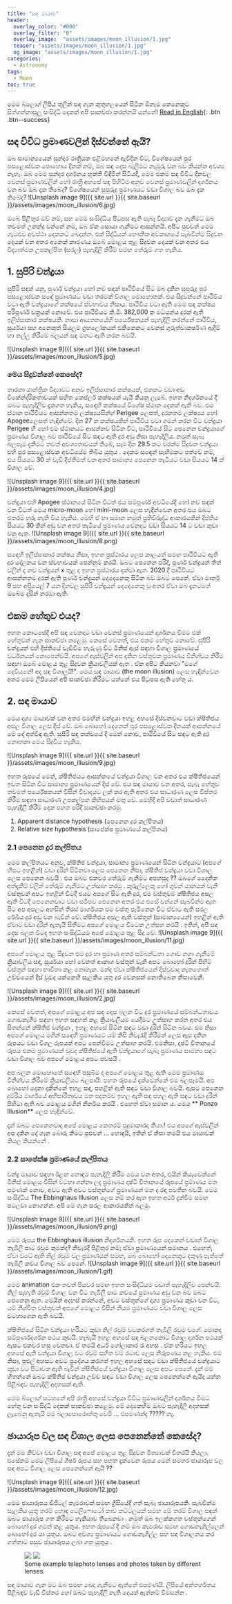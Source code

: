 ```yaml
---
title: "සඳ මායාව"
header:
  overlay_color: "#000"
  overlay_filter: "0"
  overlay_image:  "assets/images/moon_illusion/1.jpg"
  teaser: "assets/images/moon_illusion/1.jpg"
  og_image: "assets/images/moon_illusion/1.jpg"
categories:
  - Astronomy
tags:
  - Moon
toc: true
---
```

මෙම බ්ලොග් ලිපිය තුලින් සඳ ගැන කුතුහලයෙන් සිටින ඕනෑම කෙනෙකුට  සිත්ගන්නාසුලු සංසිද්ධි දෙකක් අපි සාකච්ඡා කරන්නයි යන්නේ!
[Read in English](/astronomy/Moon_illusion/){: .btn .btn--success}

## සඳ විවිධ ප්‍රමාණවලින් දිස්වන්නේ ඇයි?
ඔබ සාමාන්‍යයෙන් සුන්දර රාත්‍රියක එළිමහනේ ඇවිදින විට, විශේෂයෙන් පුර පසළොස්වක පොහොය දිනක්  නම්, ඔබ සඳ දෙස බැලීමට නැඹුරු වන බව කියන්න අවශ්‍ය නැහැ. ඔබ මෙම සුන්දර දර්ශනය භුක්ති විඳිමින් සිටියදී, මෙම එකම සඳ විවිධ දිනවල  වෙනස් ප්‍රමාණවලින් හෝ රාත්‍රී අහසේ සඳ පිහිටීම අනුව වෙනස් ප්‍රමාණවලින් දර්ශනය වන බව ඔබ දැක තිබේද?  විශේෂයෙන්  සුපුරුදු ප්‍රමාණයට වඩා විශාල බව ඔබ දැක තිබේද?
![Unsplash image 9]({{ site.url }}{{ site.baseurl }}/assets/images/moon_illusion/6.jpg)

ඔබේ පිළිතුර ඔව් නම්, සහ මෙම සංසිද්ධිය පිටුපස ඇති සැබෑ විද්‍යාව දැන ගැනීමට ඔබ තවමත් උනන්දු වන්නේ නම්, ඔබ ඒක සොයා ගැනීමට ආසන්නයි. අපිට පුළුවන් මෙම ගැටළුව අවස්ථා දෙකකට බෙදන්න. එක් සිද්ධියක් භෞතික අවකාශයේ සැබවින්ම සිදුවන දෙයක් වන අතර අනෙක් කාරණය ඔබේ මොළය තුළ සිදුවන දෙයක් වන අතර එය  විද්‍යාත්මක උපකල්පිත (සරල) පැහැදිලි කිරීම් සමඟ තේරුම් ගත හැකිය.

## 1. සුපිරි චන්ද්‍රයා
සුපිරි සඳක් යනු, පූර්ණ චන්ද්‍රයා හෝ නව සඳක්  පෘථිවියේ සිට ඔබ දකින සුපුරුදු පුර පසළොස්වක සඳේ  ප්‍රමාණයට වඩා තරමක් විශාල මොහොතක්. එය සිදුවන්නේ පෘථිවිය වටා ඇති චන්ද්‍රයාගේ කක්ෂයේ ස්වභාවය නිසාය. පෘථිවිය වටා ඇති මෙම සඳ කක්ෂය පරිපූර්ණ චක්‍රයක් නොවේ. එය පෘථිවියට කි.මී. 382,000 ක මධ්යන්ය දුරක් ඇති ඉලිප්සාකාර කක්ෂයකි. නාසා ආයතනයේහි පර්යේෂකයන් පැහැදිලි කරන්නේ පෘථිවිය, සූර්යයා සහ අනෙකුත් සියලුම ග්‍රහලෝකයන් එකිනෙකට වෙනස් ගුරුත්වාකර්ෂණ ඇදීම් හා තල්ලු කිරීමේ බලයන් සඳ මතට ඇති කරන බවයි.

![Unsplash image 9]({{ site.url }}{{ site.baseurl }}/assets/images/moon_illusion/5.jpg)

### මෙය සිදුවන්නේ කෙසේද? 

තාරකා යාන්ත්‍රික විද්‍යාවට අනුව ඉලිප්සාකාර කක්ෂයක්, එකකට වඩා අඩු විකේන්ද්රිකතාවයක් සහිත කෙප්ලර් කක්ෂයක් යැයි කියනු ලැබේ. ඉහත නිදර්ශනයේ දී ඔබට පැහැදිලිව දැකගත හැකිය, සඳෙහි කක්ෂයේ විශේෂ ස්ථාන දෙකක් ඇති බව. එම ස්ථාන පෘථිවියට ආසන්නතම ලක්ෂ්‍යයසින්හ් Perigee ලෙසත්,  දුරනතම ලක්ෂ්‍යය  හෝ  Apogeeලෙසත් හැඳින්වේ. දින 27 ක කක්ෂයකින් පෘථිවිය වටා ගමන් කරන විට චන්ද්‍රයා Perigee හි හෝ එම ස්ථානයට ආසන්නව සිටින විට, පෘථිවියේ සිට පෙනෙන චන්ද්‍රයාගේ ප්‍රමාණය විශාල බව පෘථිවියේ සිට සඳට ඇති දුර අඩු නිසා පැහැදිලිය. නමුත් සැබෑ බලපෑම දැකීමට තවත් අවශ්‍යතාවයක් තිබේ, සෑම දින 29.5 කට වරක්ම සිදුවන චන්ද්‍රයා එහි  පුර පසළොස්වක අවධියේම තිබිය යුතුය . දෙකම සඳෙන් සෑහීමකට පත්වේ නම්, එය සියයට 30 ක් වැඩි දීප්තිමත් වන අතර සාමාන්‍ය පෙනෙන තැටියට වඩා සියයට 14 ක් විශාල වේ.

![Unsplash image 9]({{ site.url }}{{ site.baseurl }}/assets/images/moon_illusion/4.jpg)

චන්ද්‍රයා එහි Apogee ස්ථානයේ සිටින විටත් එය සම්පූර්ණ අවධියේදී හෝ නව සඳක් වන විටත් මෙය micro-moon හෝ mini-moon ලෙස හැඳින්වෙන අතර එය ඔබට එතරම් හුරු නැති විය හැකිය.  මෙහි ඒ හා සමාන නමුත් ප්‍රතිවිරුද්ධ ආකාරයකින් දීප්තිය සියයට 30 කින් අඩු වන අතර තැටියේ ප්‍රමාණය වෙනදාට වඩා සියයට 14 ට වඩා කුඩා වනු ඇත.
![Unsplash image 9]({{ site.url }}{{ site.baseurl }}/assets/images/moon_illusion/8.png)

සඳෙහි ඉලිප්සාකාර කක්ෂය නිසා, ඉහත ප්‍රස්ථාරය ලෙස  කාලයත් සමඟ  පෘථිවියට ඇති දුර දෝලනය වන ස්වභාවයක් පෙන්නුම් කරයි. ඔබට පෙනෙන පරිදි, පූර්ණ චන්ද්‍රයන් තිත් වලින් ද නව චන්ද්‍රයන් x තුළ ද  ඉහත ප්‍රස්ථාරය දක්වා ඇත. 2020 දී පෘථිවියට ආසන්නතම දුරක් ඇති පූර්ණ චන්ද්‍රයන් දෙදෙනෙකු සිටින බව ඔබට පෙනේ. ඒවා මාර්තු 9 සහ අප්‍රියෙල් 7 යන දිනවල සුපිරි චන්ද්‍රයන් දෙදෙනෙකු වූ අතර ඒවා ඔබ දැනටමත් ඔබේම දෑසින් නරඹා ඇති.

## එකම හේතුව එයද?

ඉහත කොටසේදී අපි සඳ වෙනදාට වඩා වෙනස් ප්‍රමාණයෙන් දර්ශනය වීමට එක් හේතුවක් ගැන සාකච්ඡා කළෙමු. කෙසේ වෙතත්, එය එකම හේතුව නොවේ. සුපිරි චන්ද්‍රයන් එහි දීප්තියේ වැඩිවීම හැරුණු විට මිනිස් ඇස් සඳහා විශාල ප්‍රමාණයේ වර්ධනයක් නොපෙන්වයි.  අපගේ ඇස්වලින් අප දකින වස්තුවක ප්‍රමාණය විනිශ්චය කිරීම සඳහා ඔබේ මොළය තුළ සිදුවන ක්‍රියාවලියක් ඇත .  ඒක අපිට කියනවා "මගේ දෙවියනේ! අද  සඳ විශාලයි!". මෙය සඳ මායාව (the moon illusion) ලෙස හැඳින්වෙන අතර මෙම ලිපියෙන් අපි සාකච්ඡා කිරීමට යන්නේ එය පිටුපස ඇති හේතු ය.

## 2. සඳ මායාව

මෙය දෘශ්‍ය මායාවක් වන අතර එමඟින් චන්ද්‍රයා ඉහළ අහසේ දිස්වනවාට වඩා ක්ෂිතිජය අසල විශාල ලෙස දිස් වේ. ඔබ බොහෝ දෙනෙක් පුර පසළොස්වක දිනයක් ආසන්නයේ මේ දේ අත්විඳ ඇති. සුපිරි සඳ තත්වයේ දී මෙන් නොව, පෘථිවියේ සිට සඳට ඇති දුර නොතකා මෙය සිදුවිය හැකිය.

![Unsplash image 9]({{ site.url }}{{ site.baseurl }}/assets/images/moon_illusion/9.jpg)

ඉහත රූපයේ මෙන්, ක්ෂිතිජයට ආසන්නයේ චන්ද්‍රයා විශාල වන අතර එය ක්ෂිතිජයෙන් ඉවත සිටින විට සාමාන්‍ය ප්‍රමාණයෙන් දිස් වේ. එය සඳ මායාව වන අතර, සැබෑ හේතුව තවමත් පර්යේෂකයන් විසින් විවාදයට ලක් කර ඇති අතර එය සාධාරණ ලෙස විස්තර කිරීම සඳහා සාධාරණ උපකල්පන කිහිපයක් මතු වේ. මෙහිදී අපි වඩාත් සාධාරණ පැහැදිලි කිරීම් දෙක පහත පරිදි සාකච්ඡා කරමු.
1. Apparent distance hypothesis (පෙනෙන දුර කල්පිතය)
2. Relative size hypothesis (සාපේක්ෂ ප්‍රමාණයේ කල්පිතය)

### 2.1 පෙනෙන දුර කල්පිතය

මෙම කල්පිතයට අනුව, ක්ෂිතිජ චන්ද්‍රයා,  සාමාන්‍ය ප්‍රමාණයෙන් සිටින චන්ද්‍රයාට (අපගේ හිසට ඉහළින්) වඩා දුරින් සිටිනවා ලෙස පෙනෙන නිසා, ක්ෂිතිජ චන්ද්‍රයා වඩා විශාල ලෙස පෙනෙන බවයි . එය ඔබට  එකවර තේරුම් ගැනීමට අපහසුද ??  ඔබගේ දෛනික අත්දැකීම් වලින් තේරුම් ගැනීමට උත්සාහ කරමු . කුරුල්ලෙකු හෝ ගුවන් යානයක් වැනි වස්තුවක් අපට ඉහළින්  විටදී  එයට අපගේ සිට  ඇති දුර, එම වස්තුවම  ක්ෂිතිජය අසල ඇති විටදී පෙනෙනවාට  වඩා සමීපව පෙනෙන අතර එය එසේ වන්නේ  සැබවින්ම  ඇත සිට අප අසලට අහසින් තිරස් මාර්ගයක  එම වස්තු පැමිනෙන විට ඒවාට ඇති සරල රේඛීය දුර අඩු වන බැවින් වේ.  ක්ෂිතිජය අසල ඇති වස්තූන් (සාමාන්‍යයෙන්) ඉහළින් ඇති ඒවාට වඩා දුරින් ඇතැයි සිතීමට අපගේ මොළය විටෙක උත්සහ කරයි  . ඉතින්, අපි සඳ දෙස බලන විටද ඉහත සංසිද්ධියම   අපේ මොළය තුළ සිදු වේ.
![Unsplash image 9]({{ site.url }}{{ site.baseurl }}/assets/images/moon_illusion/11.jpg) 

අපගේ මොළය තුළ සිදුවන එම දුර හා ප්‍රමාණ අතර සම්බන්ධතා ගොඩ නගා ගැනීමේ ක්‍රියාවලිය සඳ, සූර්යයා හෝ වෙනත් ආකාශ වස්තූන් වැනි අපට බොහෝ දුරින් පිහිට් වස්තූන් සඳහා භාවිතා කළ නොහැක. මන්ද ඒවා ක්ෂිතිජයෙන් දිස්වූවාද  නැතහොත් උච්චයෙන් දිස් වුවද  යන්නෙහි සැලකිය යුතු දුර වෙනසක් නොතිබෙන නිසාවෙනි. 

![Unsplash image 9]({{ site.url }}{{ site.baseurl }}/assets/images/moon_illusion/2.jpg) 

කෙසේ වෙතත්, අපගේ මොළය අප සඳ දෙස බලන විට දුර ප්‍රමාණයේ සම්බන්ධතාවය ගොඩනැගීම සඳහා ඉහත සඳහන් කළ ක්‍රියාවලියම යෙදීමට උත්සාහ කරන අතර එය සිතන්නේ ක්ෂිතිජ චන්ද්‍රයා ,  ඉහළ අහසේ  සිටින සඳට වඩා දුරින් සිටින බවය. එම නිසා අපගේ මොළය මගින් සඳෙහි ප්‍රමාණයට යම් කිසි නිවැරැදි කිරීමක් ලෙස ඇස දකින රූපයට වඩා විශල රූපයක් අපට පෙන්වීමට  උත්සාහ කරයි. එමනිසා, දෘෂ්ටි විතානයේ රූපය එකම ප්‍රමාණයක් වුවද ක්ෂිතිජයේ ඇති චන්ද්‍රයාගේ සැබෑ ප්‍රමාණය සාමන්‍ය සඳට වඩා විශාල බව අපගේ මොළය අපට පවසයි .

අප බලන මොහොතේ සඳෙහි පසුබිම ද අපගේ මොළය තුළ ඇති මෙම ප්‍රමාණය විනිශ්චය කිරීමේ ක්‍රියාවලියට බලපායි. පහත රූපයේ දැක්වෙන්නේ එම බලපෑමයි. අප බොහෝ දෙනා දකින්නේ ඉහළ සඳ, පහළින් ඇති සඳට වඩා විශාල බවයි. ඇසට පෙනෙන දුම්රිය මාර්ගයේ අභිසාරීතාවය මත පදනම්ව ඉහල ඇති සඳ පහල ඇති සඳට වඩා දුරින් පිහිටා ඇති බව මොළය මගින් නිර්නය කරයි . එහෙත් ඒවා සමාන ය. මෙය ** Ponzo Illusion** ලෙස හැඳින්වේ.

දැන් ඔබට පෙනෙනවාද  අපේ මොළය කෙතරම් පුදුමාකාරද කියා.! එය අපගේ ඇස්වලින් අප දකින දේ ගැන බොරු කීමට පුළුවන්  ... හොඳයි, ඉතින් ඒ නිසා තමයි එය මායාවක් කියල කියන්නේ .

### 2.2 සාපේක්ෂ ප්‍රමාණයේ කල්පිතය

චන්ද්‍ර මායාව සඳහා ඊළඟ හොඳම පැහැදිලි කිරීම මෙය වන අතර, එයින් කියැවෙන්නේ මිනිස් මොළය විසින් වටහා ගන්නා ලද ප්‍රමාණය දෘෂ්ටි විතානයේ රූපයේ ප්‍රමාණය මත පමණක් නොව, අවට ඇති අවට වස්තූන්ගේ ප්‍රමාණයන් මත ද රඳා පවතින බවයි.  මෙම  සංසිද්ධිය The Ebbinghaus Illusion ලෙස නම් කර ඇත ඉහත අර්ථ දැක්වීම සමඟ පටලවා නොගන්න. අපි මේ ගැන සරල ආකාරයකින් බලමු.

![Unsplash image 9]({{ site.url }}{{ site.baseurl }}/assets/images/moon_illusion/9.png)

මෙම රූපය the Ebbinghaus illusion නිදර්ශනයකි.  ඉහත රූප දෙකෙන් වඩාත්  විශාල තැඹිලි පාට රවුම කුමක්ද? නිවැරදි පිළිතුර නම්; ඒවා ප්‍රමාණයෙන් සමානය . එහෙත්,  ඒවා වටේ ඇති  නිල් රවුම්  වල ප්‍රමාණයන් සමඟ, ඔබ බොහෝ දෙනෙකුට දකුණු පැත්තේ තැඹිලි කවය විශාල බව පෙනේ.
![Unsplash image 9]({{ site.url }}{{ site.baseurl }}/assets/images/moon_illusion/1.gif)

මෙම animation එක තවත් පියවර සමඟ ඉහත සංසිද්ධියම වඩාත් පැහැදිලිව පෙන්වයි. නිල් පැහැති  රවුම් විශාල වන විට තැඹිලි පාට කවයේ ප්‍රමාණය අඩු වන බව ඔබට පෙනෙනු ඇත. මෙයින් අදහස් කරන්නේ, අවට වස්තූන්ගේ   දෘශ්‍ය ප්‍රමාණය කුඩා වන විට, යම් නිශ්චිත වස්තුවක් අපගේ මොළය විසින් නියම ප්‍රමාණයට වඩා විශාල ලෙස වටහාගෙන ඇති බවයි.

ක්ෂිතිජයේ සිටින චන්ද්‍රයා හරියට කුඩා නිල් රවුම් වටකරගත් තැඹිලි රවුම වගේ. මොකද  සම්පූර්ණදර්ශන පථය කුඩයි. හැබැයි ඉහළ අහසේ සඳ බලනකොට විශාල දර්ශන පථයක් ඇසට එකවර හසු වෙනවා. ඒ තමයි අර්ධ ගෝලාකාර රෑ අහස . ඒක හරියට ඉහල අහසේ ඇති චන්ද්‍රයා  විශාල වට රවුම් සහිත වම් රටාව ලෙස නිරූපණය කළ හැකිය. එම නිසා, පුළුල් අහසට අවට ප්‍රදේශය කරගත්  ඉහල අහසේ සඳට වඩා  ක්ෂිතිජයේ චන්ද්‍රයාට  කුඩා වට පිටාවක ඇති බැවින් ක්ෂිතිජයේ චන්ද්‍රයා විශාල ලෙස අපට පෙනේ. දැන් මම හිතන්නේ ඔබට ක්ෂිතිජ චන්ද්‍රයා උච්ච සඳට වඩා විශාල ලෙස පෙනෙන්නේ ඇයිද යන්න පිළිබඳව පැහැදිලි අදහසක් ඇති.

මෙම බ්ලොග් සටහනේ අපි රාත්‍රී අහසේ චන්ද්‍රයා විවිධ ප්‍රමාණවලින් දර්ශනය වීමට හේතු වන සංසිද්ධි දෙකක් සාකච්ඡා කළෙමු. මේ දෙකෙහිම ඔබට පැහැදිලි අදහසක් ලැබෙනු ඇතැයි මම බලාපොරොත්තු වෙමි ... එපමණක්ද ????? නෑ.

## ඡායාරූප වල සඳ විශාල ලෙස පෙනෙන්නේ කෙසේද?

දැන් මම කිව්වා වඩා  විශාල සඳ අපේ මොළය තුළ සිදුවන මිත්‍යාවක් විතරයි කියලා. එසේනම් මෙම ලිපියේ ශීර්ෂ රූපය සහ පහත දැක්වෙන රූපය මෙන් සමහර ඡායාරූප වල සඳ අපට විශාල ලෙස පෙනෙන්නේ ඇයි ??

![Unsplash image 9]({{ site.url }}{{ site.baseurl }}/assets/images/moon_illusion/12.jpg)

මෙම ඡායාරූපය ඩිජිටල් කැමරාවක් සමඟ ග්‍රීසියේදී ගත් සැබෑ ඡායාරූපයකි. සැබවින්ම සැලකිය යුතු තරම් හොඳ ටෙලිෆොටෝ කාච කට්ටලයක් සමඟ මේ තරම් විශාල සඳක්  ඔබට ඡායාරූප ගත කිරීමට හැකියාව තිබෙනවා . නමුත් ඔබ ඉලක්කගත වස්තූන්ගෙන් බොහෝ දුර ගමන් කළ යුතුය. ඉහත රූපයේ දී නම් ඔබ කැමරාව සමඟ ගොඩනැගිල්ලෙන් බොහෝ දුර යා යුතුය. ඔබට අවශ්‍ය ප්‍රමාණයට ගොඩනැගිල්ල සහ සඳ විශාලනය කර ගත්තාට පසුව ඡායාරූපය ලබා ගත යුතුය .

<figure class="half">
	<a href="http://placehold.it/1200x600.JPG"><img src="/assets/images/moon_illusion/13.jpg"></a>
	<a href="http://placehold.it/1200x600.jpeg"><img src="/assets/images/moon_illusion/14.jpg"></a>
	<figcaption>Some example telephoto lenses and photos taken by different lenses.</figcaption>
</figure>

සඳ මායාව ගැන මට ඔබ සමඟ බෙදා ගැනීමට ඇත්තේ එපමණයි. ලිපියේ අන්තර්ගතය පිළිබඳව වැඩි විස්තර හෝ ඔබට පැහැදිලි නැති දෙයක් ඇත්නම් විමසන්න . 
